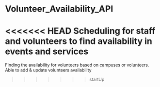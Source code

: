 # Volunteer_Availability_API
<<<<<<< HEAD
Scheduling for staff and volunteers to find availability in events and services
=======
Finding the availability for volunteers based on campuses or volunteers. Able to add & update volunteers availability
>>>>>>> startUp
